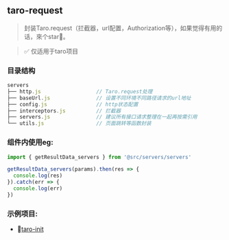 ## taro-request
> 封装Taro.request（拦截器，url配置，Authorization等），如果觉得有用的话，來个star🤝。

> ✅ 仅适用于taro项目

### 目录结构

```js
servers
├── http.js                  // Taro.request处理
├── baseUrl.js               // 设置不同环境不同路径请求的url地址
├── config.js                // http状态配置
├── interceptors.js          // 拦截器
├── servers.js               // 建议所有接口请求整理在一起再按需引用
└── utils.js                 // 页面跳转等函数封装
```
### 组件内使用eg:

```js
import { getResultData_servers } from '@src/servers/servers'

getResultData_servers(params).then(res => {
  console.log(res)
}).catch(err => {
  console.log(err)
})

```

### 示例项目:
* 💯[taro-init](https://github.com/TigerHee/taro-init)